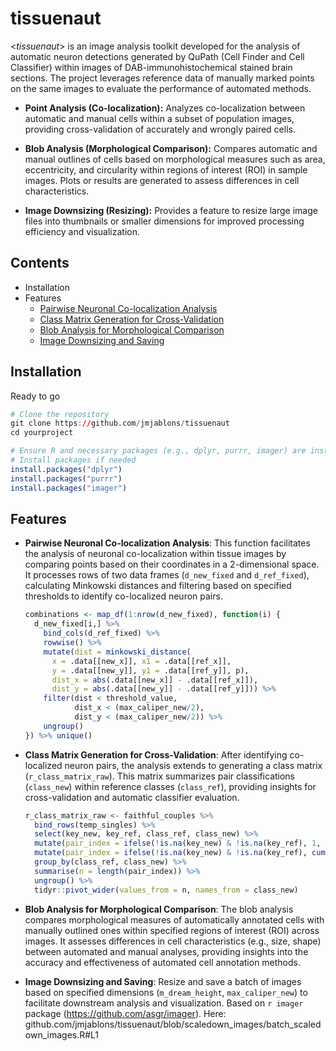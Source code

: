 # tissuenaut

\<*tissuenaut*\> is an image analysis toolkit developed for the analysis of automatic neuron detections generated by QuPath (Cell Finder and Cell Classifier) within images of DAB-immunohistochemical stained brain sections. The project leverages reference data of manually marked points on the same images to evaluate the performance of automated methods.

-   **Point Analysis (Co-localization):** Analyzes co-localization between automatic and manual cells within a subset of population images, providing cross-validation of accurately and wrongly paired cells.

-   **Blob Analysis (Morphological Comparison):** Compares automatic and manual outlines of cells based on morphological measures such as area, eccentricity, and circularity within regions of interest (ROI) in sample images. Plots or results are generated to assess differences in cell characteristics.

-   **Image Downsizing (Resizing):** Provides a feature to resize large image files into thumbnails or smaller dimensions for improved processing efficiency and visualization.

## Contents

-   Installation
-   Features
    -   [Pairwise Neuronal Co-localization Analysis](#pairwise-neuronal-colocalization-analysis)
    -   [Class Matrix Generation for Cross-Validation](#class-matrix-generation-for-cross-validation)
    -   [Blob Analysis for Morphological Comparison](#blob-analysis-for-morphological-comparison)
    -   [Image Downsizing and Saving](#image-downsizing-and-saving)

## **Installation**

Ready to go

``` r
# Clone the repository
git clone https://github.com/jmjablons/tissuenaut
cd yourproject

# Ensure R and necessary packages (e.g., dplyr, purrr, imager) are installed
# Install packages if needed
install.packages("dplyr")
install.packages("purrr")
install.packages("imager")
```

## Features

-   **Pairwise Neuronal Co-localization Analysis**: This function facilitates the analysis of neuronal co-localization within tissue images by comparing points based on their coordinates in a 2-dimensional space. It processes rows of two data frames (`d_new_fixed` and `d_ref_fixed`), calculating Minkowski distances and filtering based on specified thresholds to identify co-localized neuron pairs.

    ``` r
    combinations <- map_df(1:nrow(d_new_fixed), function(i) {
      d_new_fixed[i,] %>% 
        bind_cols(d_ref_fixed) %>%
        rowwise() %>%
        mutate(dist = minkowski_distance(
          x = .data[[new_x]], x1 = .data[[ref_x]],
          y = .data[[new_y]], y1 = .data[[ref_y]], p),
          dist_x = abs(.data[[new_x]] - .data[[ref_x]]),
          dist_y = abs(.data[[new_y]] - .data[[ref_y]])) %>%
        filter(dist < threshold_value,
               dist_x < (max_caliper_new/2),
               dist_y < (max_caliper_new/2)) %>%
        ungroup()
    }) %>% unique()
    ```

-   **Class Matrix Generation for Cross-Validation**: After identifying co-localized neuron pairs, the analysis extends to generating a class matrix (`r_class_matrix_raw`). This matrix summarizes pair classifications (`class_new`) within reference classes (`class_ref`), providing insights for cross-validation and automatic classifier evaluation.

    ``` r
    r_class_matrix_raw <- faithful_couples %>%
      bind_rows(temp_singles) %>%
      select(key_new, key_ref, class_ref, class_new) %>%
      mutate(pair_index = ifelse(!is.na(key_new) & !is.na(key_ref), 1, 0)) %>%
      mutate(pair_index = ifelse(!is.na(key_new) & !is.na(key_ref), cumsum(pair_index), NA)) %>%
      group_by(class_ref, class_new) %>%
      summarise(n = length(pair_index)) %>%
      ungroup() %>%
      tidyr::pivot_wider(values_from = n, names_from = class_new)
    ```

-   **Blob Analysis for Morphological Comparison**: The blob analysis compares morphological measures of automatically annotated cells with manually outlined ones within specified regions of interest (ROI) across images. It assesses differences in cell characteristics (e.g., size, shape) between automated and manual analyses, providing insights into the accuracy and effectiveness of automated cell annotation methods.

-   **Image Downsizing and Saving**: Resize and save a batch of images based on specified dimensions (`m_dream_height`, `max_caliper_new`) to facilitate downstream analysis and visualization. Based on `r imager` package (<https://github.com/asgr/imager>). Here: github.com/jmjablons/tissuenaut/blob/scaledown_images/batch_scaledown_images.R#L1
